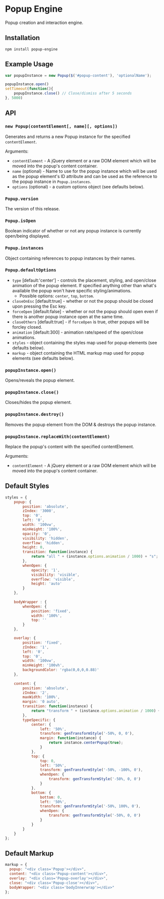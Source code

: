 # Popup Engine
Popup creation and interaction engine.

## Installation
`npm install popup-engine`

## Example Usage
```javascript
var popupInstance = new Popup($('#popup-content'), 'optionalName');

popupInstance.open()
setTimeout(function(){
    popupInstance.close() // Close/dismiss after 5 seconds
}, 5000)
```


## API
### `new Popup(contentElement[, name][, options])`
Generates and returns a new Popup instance for the specified `contentElement`.

Arguments:
  - `contentElement` - A jQuery element or a raw DOM element which will be moved into the popup's content container.
  - `name` (optional) - Name to use for the popup instance which will be used as the popup element's ID attribute and can be used as the reference to the popup instance in `Popup.instances`.
  - `options` (optional) - a custom options object (see defaults below).


### `Popup.version`
The version of this release.

### `Popup.isOpen`
Boolean indicator of whether or not any popup instance is currently open/being displayed.

### `Popup.instances`
Object containing references to popup instances by their names.

### `Popup.defaultOptions`
  - `type` [default:'center'] - controls the placement, styling, and open/close animation of the popup element. If specified anything other than what's available the popup won't have specific styling/animations.
      - Possible options: `center`, `top`, `bottom`.
  - `closeOnEsc` [default:true] - whether or not the popup should be closed upon pressing the Esc key.
  - `forceOpen` [default:false] - whether or not the popup should open even if there is another popup instance open at the same time.
  - `closeOthers` [default:true] - if `forceOpen` is true, other popups will be forcley closed.
  - `animation` [default:300] - animation rate/speed of the open/close animations.
  - `styles` - object containing the styles map used for popup elements (see defaults below).
  - `markup` - object containing the HTML markup map used for popup elements (see defaults below).


### `popupInstance.open()`
Opens/reveals the popup element.

### `popupInstance.close()`
Closes/hides the popup element.

### `popupInstance.destroy()`
Removes the popup element from the DOM & destroys the popup instance.

### `popupInstance.replaceWith(contentElement)`
Replace the popup's content with the specified contentElement.

Arguments:
  - `contentElement` - A jQuery element or a raw DOM element which will be moved into the popup's content container.




## Default Styles
```javascript
styles = {
    popup: {
        position: 'absolute',
        zIndex: '3000',
        top: '0',
        left: '0',
        width: '100vw',
        minHeight: '100%',
        opacity: '0',
        visibility: 'hidden',
        overflow: 'hidden',
        height: 0,
        transition: function(instance) {
            return "all " + (instance.options.animation / 1000) + "s";
        },
        whenOpen: {
            opacity: '1',
            visibility: 'visible',
            overflow: 'visible',
            height: 'auto'
        }
    },
    
    bodyWrapper : {
        whenOpen: {
            position: 'fixed',
            width: '100%',
            top: ''
        }
    },

    overlay: {
        position: 'fixed',
        zIndex: '1',
        left: '0',
        top: '0',
        width: '100vw',
        minHeight: '100vh',
        backgroundColor: 'rgba(0,0,0,0.88)'
    },
    
    content: {
        position: 'absolute',
        zIndex: '2',
        maxWidth: '100%',
        margin: '0 auto',
        transition: function(instance) {
            return "transform " + (instance.options.animation / 1000) + "s, -webkit-transform " + (instance.options.animation / 1000) + "s";
        },
        typeSpecific: {
            center: {
                left: '50%',
                transform: genTransformStyle('-50%, 0, 0'),
                margin: function(instance) {
                    return instance.centerPopup(true);
                }
            },
            top: {
                top: 0,
                left: '50%',
                transform: genTransformStyle('-50%, -100%, 0'),
                whenOpen: {
                    transform: genTransformStyle('-50%, 0, 0')
                }
            },
            bottom: {
                bottom: 0,
                left: '50%',
                transform: genTransformStyle('-50%, 100%, 0'),
                whenOpen: {
                    transform: genTransformStyle('-50%, 0, 0')
                }
            }
        }
    }
};
```


## Default Markup
```javascript
markup = {
  popup: "<div class='Popup'></div>",
  content: "<div class='Popup-content'></div>",
  overlay: "<div class='Popup-overlay'></div>",
  close: "<div class='Popup-close'></div>",
  bodyWrapper: "<div class='bodyInnerwrap'></div>"
};
```



